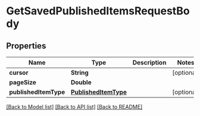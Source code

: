 # GetSavedPublishedItemsRequestBody

## Properties
Name | Type | Description | Notes
------------ | ------------- | ------------- | -------------
**cursor** | **String** |  | [optional] 
**pageSize** | **Double** |  | 
**publishedItemType** | [**PublishedItemType**](PublishedItemType.md) |  | [optional] 

[[Back to Model list]](../README.md#documentation-for-models) [[Back to API list]](../README.md#documentation-for-api-endpoints) [[Back to README]](../README.md)


